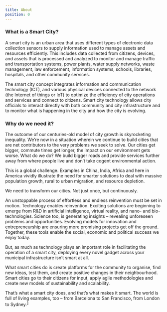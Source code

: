 ```yaml
---
title: About
position: 0
---
```


### What is a Smart City?
A smart city is an urban area that uses different types of electronic data collection sensors to supply information used to manage assets and resources efficiently. This includes data collected from citizens, devices, and assets that is processed and analyzed to monitor and manage traffic and transportation systems, power plants, water supply networks, waste management, law enforcement, information systems, schools, libraries, hospitals, and other community services.

The smart city concept integrates information and communication technology (ICT), and various physical devices connected to the network (the Internet of things or IoT) to optimize the efficiency of city operations and services and connect to citizens. Smart city technology allows city officials to interact directly with both community and city infrastructure and to monitor what is happening in the city and how the city is evolving.

### Why do we need it?
The outcome of our centuries-old model of city growth is skyrocketing inequality. We’re now in a situation wherein we continue to build cities that are net contributors to the very problems we seek to solve. Our cities get bigger, commute times get longer, the impact on our environment gets worse. What do we do? We build bigger roads and provide services further away from where people live and don’t take cogent environmental action.

This is a global challenge. Examples in China, India, Africa and here in America vividly illustrate the need for smarter solutions to deal with massive population growth, rural to urban migration, and resource depletion.

We need to transform our cities. Not just once, but continuously.

An unstoppable process of effortless and endless reinvention must be set in motion. Technology enables reinvention. Exciting solutions are beginning to emerge from R&D in artificial intelligence, virtual reality, and nano- and bio-technologies. Science too, is generating insights – revealing unforeseen problems and opportunities. Evolving models for innovation and entrepreneurship are ensuring more promising projects get off the ground. Together, these tools enable the social, economic and political success we enjoy today.

But, as much as technology plays an important role in facilitating the operation of a smart city, deploying every novel gadget across your municipal infrastructure isn’t smart at all.

What smart cities do is create platforms for the community to organise, find new ideas, test them, and create positive changes in their neighbourhood. Smart cities go to their citizens for input, apply agile methodologies and create new models of sustainability and scalability.

That’s what a smart city does, and that’s what makes it smart. The world is full of living examples, too – from Barcelona to San Francisco, from London to Sydney.<sup>[1](https://www.digitalpulse.pwc.com.au/why-we-need-smart-cities/)</sup>
